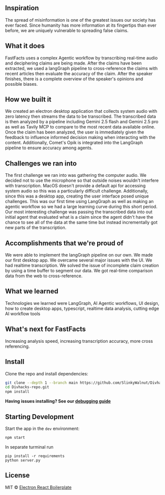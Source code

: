 ## Inspiration
The spread of misinformation is one of the greatest issues our society has ever faced. Since humanity has more information at its fingertips than ever before, we are uniquely vulnerable to spreading false claims.
## What it does
FastFacts uses a complex Agentic workflow by transcribing real-time audio and deciphering claims are being made. After the claims have been extracted, we used a langGraph pipeline to cross-reference the claims with recent articles then evaluate the accuracy of the claim. After the speaker finishes, there is a complete overview of the speaker's opinions and possible biases.
## How we built it
We created an electron desktop application that collects system audio with zero latency then streams the data to be transcribed. The transcribed data is then analyzed by a pipeline including Gemini 2.5 flash and Gemini 2.5 pro as well as Tavily MCP to compare to the most recent data available online. Once the claim has been analyzed, the user is immediately given the feedback to influence informed decision making when interacting with the content. Additionally, Comet's Opik is integrated into the LangGraph pipeline to ensure accuracy among agents.
## Challenges we ran into
The first challenge we ran into was gathering the computer audio. We decided not to use the microphone so that outside noises wouldn't interfere with transcription. MacOS doesn't provide a default api for accessing system audio so this was a particularly difficult challenge. Additionally, since this was a desktop app, creating the user interface posed unique challenges. This was our first time using LangGraph as well as making an agentic workflow so we had a large learning curve during this short period. Our most interesting challenge was passing the transcribed data into out initial agent that evaluated what is a claim since the agent didn't have the chance to see all of the data at the same time but instead incrementally got new parts of the transcription.
## Accomplishments that we're proud of
We were able to implement the langGraph pipeline on our own. We made our first desktop app. We overcame several major issues with the UI. We had realtime transcription. We solved the issue of incomplete claim creation by using a time buffer to segment our data. We got real-time comparison data from the web to cross-reference.
## What we learned
Technologies we learned were LangGraph, AI Agentic workflows, UI design, how to create desktop apps, typescript, realtime data analysis, cutting edge AI workflow tools
## What's next for FastFacts
Increasing analysis speed, increasing transcription accuracy, more cross referencing.

## Install

Clone the repo and install dependencies:

```bash
git clone --depth 1 --branch main https://github.com/SlinkyWalnut/Divhacks-repo.git
cd Divhacks-repo.git
npm install
```

**Having issues installing? See our [debugging guide](https://github.com/electron-react-boilerplate/electron-react-boilerplate/issues/400)**

## Starting Development

Start the app in the `dev` environment:

```bash
npm start
```

In separate turminal run

```cd agent
pip install -r requirements
python server.py
```



## License

MIT © [Electron React Boilerplate](https://github.com/electron-react-boilerplate)

[github-actions-status]: https://github.com/electron-react-boilerplate/electron-react-boilerplate/workflows/Test/badge.svg
[github-actions-url]: https://github.com/electron-react-boilerplate/electron-react-boilerplate/actions
[github-tag-image]: https://img.shields.io/github/tag/electron-react-boilerplate/electron-react-boilerplate.svg?label=version
[github-tag-url]: https://github.com/electron-react-boilerplate/electron-react-boilerplate/releases/latest
[stackoverflow-img]: https://img.shields.io/badge/stackoverflow-electron_react_boilerplate-blue.svg
[stackoverflow-url]: https://stackoverflow.com/questions/tagged/electron-react-boilerplate
